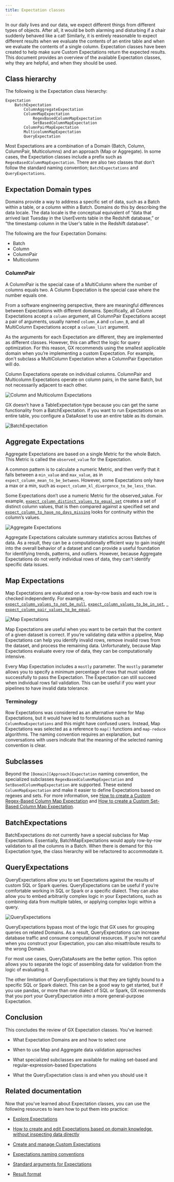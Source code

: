 ```yaml
---
title: Expectation classes
---
```


In our daily lives and our data, we expect different things from different types of objects. After all, it would be both alarming and disturbing if a chair suddenly behaved like a cat! Similarly, it is entirely reasonable to expect different results when we evaluate the contents of an entire table and when we evaluate the contents of a single column. Expectation classes have been created to help make sure Custom Expectations return the expected results. This document provides an overview of the available Expectation classes, why they are helpful, and when they should be used.

## Class hierarchy

The following is the Expectation class hierarchy:

```text
Expectation
    BatchExpectation
        ColumnAggregateExpectation
        ColumnMapExpectation
            RegexBasedColumnMapExpectation
            SetBasedColumnMapExpectation
        ColumnPairMapExpectation
        MulticolumnMapExpectation
        QueryExpectation
```

Most Expectations are a combination of a Domain (Batch, Column, ColumnPair, Multicolumns) and an approach (Map or Aggregate). In some cases, the Expectation classes include a prefix such as `RegexBasedColumnMapExpectation`. There are also two classes that don’t follow the standard naming convention; `BatchExpectations` and `QueryExpectations`.

## Expectation Domain types

Domains provide a way to address a specific set of data, such as a Batch within a table, or a column within a Batch. Domains do this by describing the data locale. The data locale is the conceptual equivalent of “data that arrived last Tuesday in the UserEvents table in the Redshift database,” or “the timestamp column in the User's table in the Redshift database”.

The following are the four Expectation Domains:

- Batch
- Column
- ColumnPair
- Multicolumn

### ColumnPair

A ColumnPair is the special case of a MultiColumn where the number of columns equals two. A Column Expectation is the special case where the number equals one.

From a software engineering perspective, there are meaningful differences between Expectations with different domains. Specifically, all Column Expectations accept a `column` argument, all ColumnPair Expectations accept a pair of arguments, usually named `column_A` and `column_B`, and all MultiColumn Expectations accept a `column_list` argument.

As the arguments for each Expectation are different, they are implemented as different classes. However, this can affect the logic for query optimization. For this reason, GX recommends using the smallest applicable domain when you’re implementing a custom Expectation. For example, don't subclass a MultiColumn Expectation when a ColumnPair Expectation will do.

Column Expectations operate on individual columns. ColumnPair and Multicolumn Expectations operate on column pairs, in the same Batch, but not necessarily adjacent to each other.

![Column and Multicolumn Expectations](../images/domain_types1.png)

GX doesn’t have a TableExpectation type because you can get the same functionality from a BatchExpectation. If you want to run Expectations on an entire table, you configure a DataAsset to use an entire table as its domain.

![BatchExpectation](../images/batch_expectation.png)

## Aggregate Expectations

Aggregate Expectations are based on a single Metric for the whole Batch. This Metric is called the `observed_value` for the Expectation. 

A common pattern is to calculate a numeric Metric, and then verify that it falls between a `min_value` and `max_value`, as in `expect_column_mean_to_be_between`. However, some Expectations only have a max or a min, such as `expect_column_kl_divergence_to_be_less_than`. 

Some Expectations don’t use a numeric Metric for the observed_value. For example, [`expect_column_distinct_values_to_equal_set`](https://greatexpectations.io/expectations/expect_column_distinct_values_to_equal_set?filterType=Backend%20support&gotoPage=1&showFilters=true&viewType=Summary) creates a set of distinct column values, that is then compared against a specified set and [`expect_column_to_have_no_days_missing`](https://greatexpectations.io/expectations/expect_column_distinct_values_to_equal_set?filterType=Backend%20support&gotoPage=1&showFilters=true&viewType=Summary) looks for continuity within the column’s values.

![Aggregate Expectations](../images/aggregate_expectations.png)

Aggregate Expectations calculate summary statistics across Batches of data. As a result, they can be a computationally efficient way to gain insight into the overall behavior of a dataset and can provide a useful foundation for identifying trends, patterns, and outliers. However, because Aggregate Expectations do not verify individual rows of data, they can't identify specific data issues.

## Map Expectations

Map Expectations are evaluated on a row-by-row basis and each row is checked independently. For example, [`expect_column_values_to_not_be_null`](https://greatexpectations.io/expectations/expect_column_values_to_not_be_null?filterType=Backend%20support&gotoPage=1&showFilters=true&viewType=Summary), [`expect_column_values_to_be_in_set`](https://greatexpectations.io/expectations/expect_column_values_to_not_be_null?filterType=Backend%20support&gotoPage=1&showFilters=true&viewType=Summary), [` expect_column_pair_values_to_be_equal`](https://greatexpectations.io/expectations/expect_column_pair_values_to_be_equal?filterType=Backend%20support&gotoPage=1&showFilters=true&viewType=Summary).

![Map Expectations](../images/map_expectations.png)

Map Expectations are useful when you want to be certain that the content of a given dataset is correct. If you’re validating data within a pipeline, Map Expectations can help you identify invalid rows, remove invalid rows from the dataset, and process the remaining data. Unfortunately, because Map Expectations evaluate every row of data, they can be computationally intensive.

Every Map Expectation includes a `mostly` parameter. The `mostly` parameter allows you to specify a minimum percentage of rows that must validate successfully to pass the Expectation. The Expectation can still succeed when individual rows fail validation. This can be useful if you want your pipelines to have invalid data tolerance.

### Terminology

Row Expectations was considered as an alternative name for Map Expectations, but it would have led to formulations such as `ColumnRowExpectations` and this might have confused users. Instead, Map Expectations was selected as a reference to `map()` functions and `map-reduce` algorithms. The naming convention requires an explanation, but conversations with users indicate that the meaning of the selected naming convention is clear.  

## Subclasses

Beyond the `[Domain][Approach]Expectation` naming convention, the specialized subclasses `RegexBasedColumnMapExpectation` and `SetBasedColumnMapExpectation` are supported. These extend `ColumnMapExpectation` and make it easier to define Expectations based on regexes and sets. For more information, see [How to create a Custom Regex-Based Column Map Expectation](/docs/oss/guides/expectations/creating_custom_expectations/how_to_create_custom_regex_based_column_map_expectations) and [How to create a Custom Set-Based Column Map Expectation](/docs/oss/guides/expectations/creating_custom_expectations/how_to_create_custom_set_based_column_map_expectations).

## BatchExpectations

BatchExpectations do not currently have a special subclass for Map Expectations. Essentially, BatchMapExpectations would apply row-by-row validation to all the columns in a Batch. When there is demand for this Expectation type, the class hierarchy will be refactored to accommodate it.

## QueryExpectations

QueryExpectations allow you to set Expectations against the results of custom SQL or Spark queries. QueryExpectations can be useful if you’re comfortable working in SQL or Spark or a specific dialect. They can also allow you to embed arbitrarily complex logic in your Expectations, such as combining data from multiple tables, or applying complex logic within a query.

![QueryExpectations](../images/query_expectations.png)

QueryExpectations bypass most of the logic that GX uses for grouping queries on related Domains. As a result, QueryExpectations can increase database traffic and consume computational resources. If you’re not careful when you construct your Expectation, you can also misattribute results to the wrong Domain.

For most use cases, QueryDataAssets are the better option. This option allows you to separate the logic of assembling data for validation from the logic of evaluating it.

The other limitation of QueryExpectations is that they are tightly bound to a specific SQL or Spark dialect. This can be a good way to get started, but if you use pandas, or more than one dialect of SQL or Spark, GX recommends that you port your QueryExpectation into a more general-purpose Expectation.

## Conclusion

This concludes the review of GX Expectation classes. You've learned:

- What Expectation Domains are and how to select one

- When to use Map and Aggregate data validation approaches

- What specialized subclasses are available for making set-based and regular-expression-based Expectations

- What the QueryExpectation class is and when you should use it

## Related documentation

Now that you've learned about Expectation classes, you can use the following resources to learn how to put them into practice:

- [Explore Expectations](https://greatexpectations.io/expectations/?filterType=Backend%20support&gotoPage=1&showFilters=true&viewType=Summary)

- [How to create and edit Expectations based on domain knowledge, without inspecting data directly](/docs/oss/guides/expectations/how_to_create_and_edit_expectations_based_on_domain_knowledge_without_inspecting_data_directly)

- [Create and manage Custom Expectations](/docs/oss/guides/expectations/custom_expectations_lp)

- [Expectations naming conventions](../oss/contributing/style_guides/code_style.md#expectations)

- [Standard arguments for Expectations](../reference/expectations/standard_arguments.md)

- [Result format](../reference/expectations/result_format.md)
